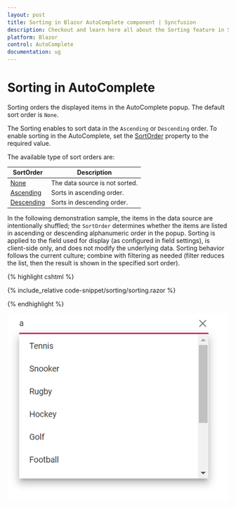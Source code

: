 ```yaml
---
layout: post
title: Sorting in Blazor AutoComplete component | Syncfusion
description: Checkout and learn here all about the Sorting feature in Syncfusion Blazor AutoComplete component and more.
platform: Blazor
control: AutoComplete
documentation: ug
---
```


# Sorting in AutoComplete

Sorting orders the displayed items in the AutoComplete popup. The default sort order is `None`.

The Sorting enables to sort data in the `Ascending` or `Descending` order. To enable sorting in the AutoComplete, set the [SortOrder](https://help.syncfusion.com/cr/blazor/Syncfusion.Blazor.DropDowns.SfDropDownBase-1.html#Syncfusion_Blazor_DropDowns_SfDropDownBase_1_SortOrder) property to the required value. 

The available type of sort orders are:

SortOrder     | Description
------------ | -------------
  [None](https://help.syncfusion.com/cr/blazor/Syncfusion.Blazor.DropDowns.SortOrder.html#Syncfusion_Blazor_DropDowns_SortOrder_None)       | The data source is not sorted.
  [Ascending](https://help.syncfusion.com/cr/blazor/Syncfusion.Blazor.DropDowns.SortOrder.html#Syncfusion_Blazor_DropDowns_SortOrder_Ascending)     | Sorts in ascending order.
  [Descending](https://help.syncfusion.com/cr/blazor/Syncfusion.Blazor.DropDowns.SortOrder.html#Syncfusion_Blazor_DropDowns_SortOrder_Descending)      | Sorts in descending order.

In the following demonstration sample, the items in the data source are intentionally shuffled; the `SortOrder` determines whether the items are listed in ascending or descending alphanumeric order in the popup. Sorting is applied to the field used for display (as configured in field settings), is client-side only, and does not modify the underlying data. Sorting behavior follows the current culture; combine with filtering as needed (filter reduces the list, then the result is shown in the specified sort order).

{% highlight cshtml %}

{% include_relative code-snippet/sorting/sorting.razor %}

{% endhighlight %}

![Blazor AutoComplete sorted in descending order using SortOrder](./images/sorting/blazor_autocomplete_sorting.png)